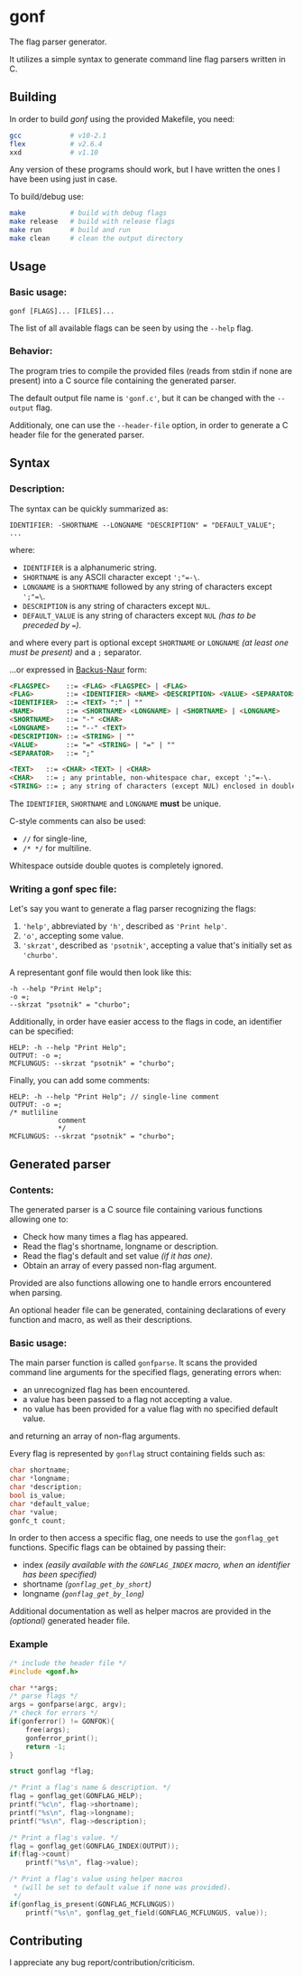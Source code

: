 # **gonf**

The flag parser generator.

It utilizes a simple syntax to generate command line
flag parsers written in C.

## Building

In order to build *gonf* using the provided Makefile,
you need:
```bash
gcc            # v10-2.1
flex           # v2.6.4
xxd            # v1.10
```

Any version of these programs should work, but I have written
the ones I have been using just in case.

To build/debug use:
```bash
make           # build with debug flags
make release   # build with release flags
make run       # build and run
make clean     # clean the output directory
```

## Usage

### Basic usage:

```text
gonf [FLAGS]... [FILES]...
```

The list of all available flags can be seen by
using the `--help` flag.

### Behavior:

The program tries to compile the provided files 
(reads from stdin if none are present)
into a C source file containing the generated parser.

The default output file name is `'gonf.c'`, but it can be changed with the `--output` flag.

Additionaly, one can use the `--header-file` option, 
in order to generate a C header file for the generated parser.

## Syntax

### Description:

The syntax can be quickly summarized as:
```text
IDENTIFIER: -SHORTNAME --LONGNAME "DESCRIPTION" = "DEFAULT_VALUE";
...
```
where:
* `IDENTIFIER` is a alphanumeric string.
* `SHORTNAME` is any ASCII character except `';"=-\`.
* `LONGNAME` is a `SHORTNAME` followed by any string of characters except `';"=\`.
* `DESCRIPTION` is any string of characters except `NUL`.
* `DEFAULT_VALUE` is any string of characters except `NUL` *(has to be preceded by `=`)*.

and where every part is optional except `SHORTNAME` or `LONGNAME` 
*(at least one must be present)* and a `;` separator.

...or expressed in [Backus-Naur][bakus] form:
```html
<FLAGSPEC>    ::= <FLAG> <FLAGSPEC> | <FLAG>
<FLAG>        ::= <IDENTIFIER> <NAME> <DESCRIPTION> <VALUE> <SEPARATOR>
<IDENTIFIER>  ::= <TEXT> ":" | ""
<NAME>        ::= <SHORTNAME> <LONGNAME> | <SHORTNAME> | <LONGNAME>
<SHORTNAME>   ::= "-" <CHAR>
<LONGNAME>    ::= "--" <TEXT>
<DESCRIPTION> ::= <STRING> | ""
<VALUE>       ::= "=" <STRING> | "=" | ""
<SEPARATOR>   ::= ";"

<TEXT>   ::= <CHAR> <TEXT> | <CHAR>
<CHAR>   ::= ; any printable, non-whitespace char, except ';"=-\.
<STRING> ::= ; any string of characters (except NUL) enclosed in double quotes
```

The `IDENTIFIER`, `SHORTNAME` and `LONGNAME` **must** be unique.

C-style comments can also be used:
 - `//` for single-line, 
 - `/* */` for multiline.

Whitespace outside double quotes is completely ignored.

### Writing a gonf spec file:

Let's say you want to generate a flag parser recognizing the flags:
 1. `'help'`, abbreviated by `'h'`, described as `'Print help'`.
 2. `'o'`, accepting some value.
 3. `'skrzat'`, described as `'psotnik'`, accepting a value that's initially set as `'churbo'`.

A representant gonf file would then look like this:
```
-h --help "Print Help";
-o =;
--skrzat "psotnik" = "churbo";
```

Additionally, in order have easier access to the flags in code, 
an identifier can be specified:
```
HELP: -h --help "Print Help";
OUTPUT: -o =;
MCFLUNGUS: --skrzat "psotnik" = "churbo";
```

Finally, you can add some comments:
```
HELP: -h --help "Print Help"; // single-line comment
OUTPUT: -o =;
/* mutliline
            comment
            */
MCFLUNGUS: --skrzat "psotnik" = "churbo";
```

## Generated parser

### Contents:

The generated parser is a C source file containing various functions allowing one to:
 * Check how many times a flag has appeared.
 * Read the flag's shortname, longname or description.
 * Read the flag's default and set value *(if it has one)*.
 * Obtain an array of every passed non-flag argument.
  
Provided are also functions allowing 
one to handle errors encountered when parsing.

An optional header file can be generated, 
containing declarations of every function and macro, 
as well as their descriptions.

### Basic usage:

The main parser function is called `gonfparse`. 
It scans the provided command line arguments for the
specified flags, generating errors when:
 * an unrecognized flag has been encountered.
 * a value has been passed to a flag not accepting a value.
 * no value has been provided for a value flag with no specified default value.

and returning an array of non-flag arguments.

Every flag is represented by `gonflag` struct containing fields
such as:
```c
char shortname;
char *longname;
char *description;
bool is_value;
char *default_value;
char *value;
gonfc_t count;
```

In order to then access a specific flag, 
one needs to use the `gonflag_get` functions.
Specific flags can be obtained by passing their:
 * index *(easily available with the `GONFLAG_INDEX` macro, 
 when an identifier has been specified)*
 * shortname *(`gonflag_get_by_short`)*
 * longname *(`gonflag_get_by_long`)*

Additional documentation as well as helper macros 
are provided in the *(optional)* generated header file.

### Example
```c
/* include the header file */
#include <gonf.h>

char **args;
/* parse flags */
args = gonfparse(argc, argv);
/* check for errors */
if(gonferror() != GONFOK){
    free(args);
    gonferror_print();
    return -1;
}

struct gonflag *flag;

/* Print a flag's name & description. */
flag = gonflag_get(GONFLAG_HELP);
printf("%c\n", flag->shortname);
printf("%s\n", flag->longname);
printf("%s\n", flag->description);

/* Print a flag's value. */
flag = gonflag_get(GONFLAG_INDEX(OUTPUT));
if(flag->count)
    printf("%s\n", flag->value);

/* Print a flag's value using helper macros
 * (will be set to default value if none was provided).
 */
if(gonflag_is_present(GONFLAG_MCFLUNGUS))
    printf("%s\n", gonflag_get_field(GONFLAG_MCFLUNGUS, value));
```

## Contributing

I appreciate any bug report/contribution/criticism.

[bakus]:https://en.wikipedia.org/wiki/Backus%E2%80%93Naur_form